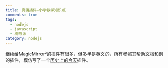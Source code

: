 ```yaml
---
title: 魔镜插件—小学数学知识点
comments: true
tags: 
  - nodejs
  - javascript
  - 树莓派
category: nodejs
---
```


继续给MagicMirror²的插件有很多，但多半是英文的，所有参照其帮助文档和别的插件，模仿写了一个<a href="https://github.com/slacker-HD/MMM-TodayinHistory" target="_blank">历史上的今天</a>插件。
